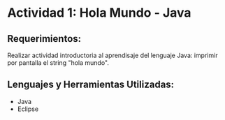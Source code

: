 # Actividad 1: Hola Mundo - Java
## Requerimientos:
Realizar actividad introductoria al aprendisaje del lenguaje Java: imprimir por pantalla el string "hola mundo".

## Lenguajes y Herramientas Utilizadas:
* Java
* Eclipse
